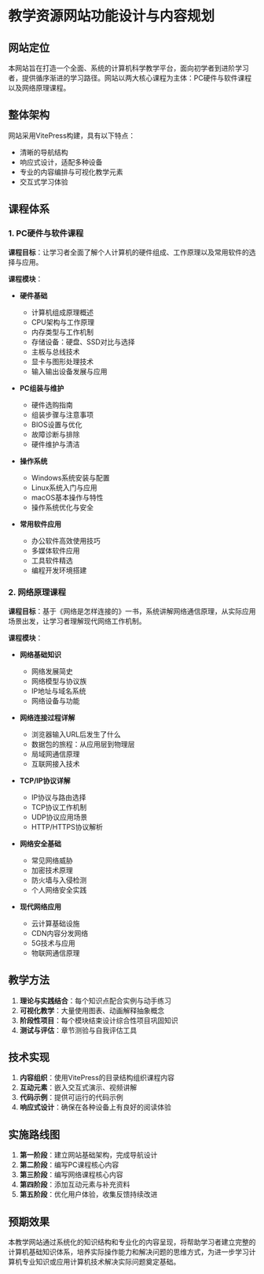 # 教学资源网站功能设计与内容规划

## 网站定位

本网站旨在打造一个全面、系统的计算机科学教学平台，面向初学者到进阶学习者，提供循序渐进的学习路径。网站以两大核心课程为主体：PC硬件与软件课程以及网络原理课程。

## 整体架构

网站采用VitePress构建，具有以下特点：
- 清晰的导航结构
- 响应式设计，适配多种设备
- 专业的内容编排与可视化教学元素
- 交互式学习体验

## 课程体系

### 1. PC硬件与软件课程

**课程目标**：让学习者全面了解个人计算机的硬件组成、工作原理以及常用软件的选择与应用。

**课程模块**：
- **硬件基础**
  - 计算机组成原理概述
  - CPU架构与工作原理
  - 内存类型与工作机制
  - 存储设备：硬盘、SSD对比与选择
  - 主板与总线技术
  - 显卡与图形处理技术
  - 输入输出设备发展与应用
  
- **PC组装与维护**
  - 硬件选购指南
  - 组装步骤与注意事项
  - BIOS设置与优化
  - 故障诊断与排除
  - 硬件维护与清洁
  
- **操作系统**
  - Windows系统安装与配置
  - Linux系统入门与应用
  - macOS基本操作与特性
  - 操作系统优化与安全
  
- **常用软件应用**
  - 办公软件高效使用技巧
  - 多媒体软件应用
  - 工具软件精选
  - 编程开发环境搭建

### 2. 网络原理课程

**课程目标**：基于《网络是怎样连接的》一书，系统讲解网络通信原理，从实际应用场景出发，让学习者理解现代网络工作机制。

**课程模块**：
- **网络基础知识**
  - 网络发展简史
  - 网络模型与协议族
  - IP地址与域名系统
  - 网络设备与功能
  
- **网络连接过程详解**
  - 浏览器输入URL后发生了什么
  - 数据包的旅程：从应用层到物理层
  - 局域网通信原理
  - 互联网接入技术
  
- **TCP/IP协议详解**
  - IP协议与路由选择
  - TCP协议工作机制
  - UDP协议应用场景
  - HTTP/HTTPS协议解析
  
- **网络安全基础**
  - 常见网络威胁
  - 加密技术原理
  - 防火墙与入侵检测
  - 个人网络安全实践
  
- **现代网络应用**
  - 云计算基础设施
  - CDN内容分发网络
  - 5G技术与应用
  - 物联网通信原理

## 教学方法

1. **理论与实践结合**：每个知识点配合实例与动手练习
2. **可视化教学**：大量使用图表、动画解释抽象概念
3. **阶段性项目**：每个模块结束设计综合性项目巩固知识
4. **测试与评估**：章节测验与自我评估工具

## 技术实现

1. **内容组织**：使用VitePress的目录结构组织课程内容
2. **互动元素**：嵌入交互式演示、视频讲解
3. **代码示例**：提供可运行的代码示例
4. **响应式设计**：确保在各种设备上有良好的阅读体验

## 实施路线图

1. **第一阶段**：建立网站基础架构，完成导航设计
2. **第二阶段**：编写PC课程核心内容
3. **第三阶段**：编写网络课程核心内容
4. **第四阶段**：添加互动元素与补充资料
5. **第五阶段**：优化用户体验，收集反馈持续改进

## 预期效果

本教学网站通过系统化的知识结构和专业化的内容呈现，将帮助学习者建立完整的计算机基础知识体系，培养实际操作能力和解决问题的思维方式，为进一步学习计算机专业知识或应用计算机技术解决实际问题奠定基础。 